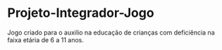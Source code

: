 # Projeto-Integrador-Jogo
Jogo criado para o auxilio na educação de crianças com deficiência na faixa etária de 6 a 11 anos.
